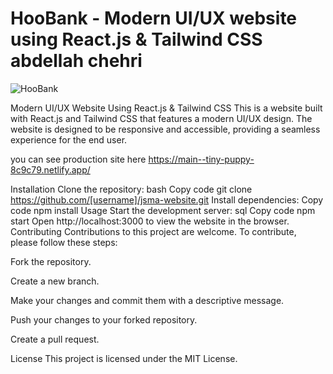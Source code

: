 # HooBank - Modern UI/UX website using React.js & Tailwind CSS abdellah chehri

![HooBank](https://i.ibb.co/BK1Hn0x/Screenshot-2022-08-08-at-4-05-48-PM.png)


Modern UI/UX Website Using React.js & Tailwind CSS
This is a website built with React.js and Tailwind CSS that features a modern UI/UX design. The website is designed to be responsive and accessible, providing a seamless experience for the end user.

you can see production site here 
https://main--tiny-puppy-8c9c79.netlify.app/

Installation
Clone the repository:
bash
Copy code
git clone https://github.com/[username]/jsma-website.git
Install dependencies:
Copy code
npm install
Usage
Start the development server:
sql
Copy code
npm start
Open http://localhost:3000 to view the website in the browser.
Contributing
Contributions to this project are welcome. To contribute, please follow these steps:

Fork the repository.

Create a new branch.

Make your changes and commit them with a descriptive message.

Push your changes to your forked repository.

Create a pull request.

License
This project is licensed under the MIT License.